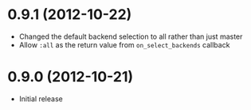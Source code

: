 # 0.9.1 (2012-10-22)

- Changed the default backend selection to all rather than just master
- Allow `:all` as the return value from `on_select_backends` callback

# 0.9.0 (2012-10-21)

- Initial release